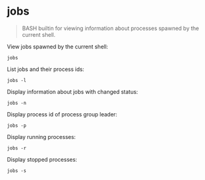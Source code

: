 jobs
====

> BASH builtin for viewing information about processes spawned by the current shell.

View jobs spawned by the current shell:

    jobs

List jobs and their process ids:

    jobs -l

Display information about jobs with changed status:

    jobs -n

Display process id of process group leader:

    jobs -p

Display running processes:

    jobs -r

Display stopped processes:

    jobs -s

